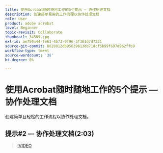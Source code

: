 ```yaml
---
title: 使用Acrobat随时随地工作的5个提示 — 协作处理文档
description: 创建简单易用的工作流程以协作处理文档
role: User
product: adobe acrobat
level: Beginner
topic-revisit: Collaborate
thumbnail: 34509.jpg
exl-id: ae750a44-fe63-4b73-9f96-3f361d7d7221
source-git-commit: 8028012db95639613dd71dcf5b99f697d962ffb9
workflow-type: tm+mt
source-wordcount: '38'
ht-degree: 0%

---
```


# 使用Acrobat随时随地工作的5个提示 — 协作处理文档

创建简单且轻松的工作流程以协作处理文档。

## 提示#2 — 协作处理文档(2:03)

>[!VIDEO](https://video.tv.adobe.com/v/34509)
